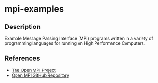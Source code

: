 # mpi-examples

## Description
Example Message Passing Interface (MPI) programs written in a variety of programming languages for running on High Performance Computers.

## References
- [The Open MPI Project](https://www.open-mpi.org/)
- [Open MPI GitHub Repository](https://github.com/open-mpi/ompi)
